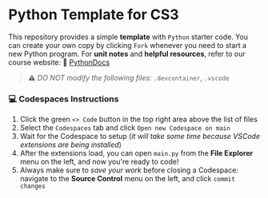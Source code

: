 # Python Template for CS3 

This repository provides a simple **template** with `Python` starter code. You can create your own copy by clicking `Fork` whenever you need to start a new Python program. For **unit notes** and **helpful resources**, refer to our course website: 📖 [PythonDocs](https://coderina.dev/pythondocs/)

> ⚠️ _DO NOT modify the following files:_ `.devcontainer`, `.vscode`

### 💻 Codespaces Instructions
1. Click the green `<> Code` button in the top right area above the list of files
2. Select the `Codespaces` tab and click `Open new Codespace on main`
3. Wait for the Codespace to setup (_it will take some time because VSCode extensions are being installed_)
4. After the extensions load, you can open `main.py` from the **File Explorer** menu on the left, and now you're ready to code!
5. Always make sure to _save your work_ before closing a Codespace: navigate to the **Source Control** menu on the left, and click `commit changes`
